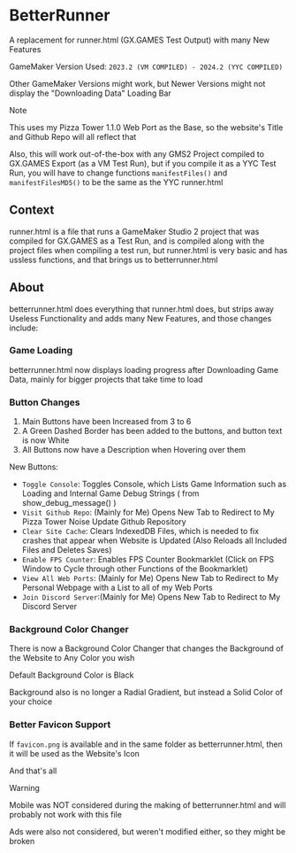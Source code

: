 # BetterRunner
A replacement for runner.html (GX.GAMES Test Output) with many New Features

GameMaker Version Used: ```2023.2 (VM COMPILED) - 2024.2 (YYC COMPILED)```

Other GameMaker Versions might work, but Newer Versions might not display the "Downloading Data" Loading Bar

> [!NOTE]
> This uses my Pizza Tower 1.1.0 Web Port as the Base, so the website's Title and Github Repo will all reflect that
>
> Also, this will work out-of-the-box with any GMS2 Project compiled to GX.GAMES Export (as a VM Test Run), but if you compile it as a YYC Test Run, you will have to change functions ```manifestFiles()``` and ```manifestFilesMD5()``` to be the same as the YYC runner.html

## Context
runner.html is a file that runs a GameMaker Studio 2 project that was compiled for GX.GAMES as a Test Run, and is compiled along with the project files when compiling a test run, but runner.html is very basic and has ussless functions, and that brings us to betterrunner.html

## About
betterrunner.html does everything that runner.html does, but strips away Useless Functionality and adds many New Features, and those changes include:

### Game Loading
betterrunner.html now displays loading progress after Downloading Game Data, mainly for bigger projects that take time to load

### Button Changes
1. Main Buttons have been Increased from 3 to 6
2. A Green Dashed Border has been added to the buttons, and button text is now White
3. All Buttons now have a Description when Hovering over them

New Buttons:
- ```Toggle Console```: Toggles Console, which Lists Game Information such as Loading and Internal Game Debug Strings ( from show_debug_message() )
- ```Visit Github Repo```: (Mainly for Me) Opens New Tab to Redirect to My Pizza Tower Noise Update Github Repository
- ```Clear Site Cache```: Clears IndexedDB Files, which is needed to fix crashes that appear when Website is Updated (Also Reloads all Included Files and Deletes Saves)
- ```Enable FPS Counter```: Enables FPS Counter Bookmarklet (Click on FPS Window to Cycle through other Functions of the Bookmarklet)
- ```View All Web Ports```: (Mainly for Me) Opens New Tab to Redirect to My Personal Webpage with a List to all of my Web Ports
- ```Join Discord Server```:(Mainly for Me) Opens New Tab to Redirect to My Discord Server

### Background Color Changer
There is now a Background Color Changer that changes the Background of the Website to Any Color you wish

Default Background Color is Black

Background also is no longer a Radial Gradient, but instead a Solid Color of your choice

### Better Favicon Support
If ```favicon.png``` is available and in the same folder as betterrunner.html, then it will be used as the Website's Icon

And that's all
> [!WARNING]
> Mobile was NOT considered during the making of betterrunner.html and will probably not work with this file
>
> Ads were also not considered, but weren't modified either, so they might be broken
